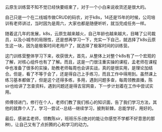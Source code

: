 云原生训练营不知不觉已经快要结束了，对于一个小白来说收货还是很大的。

自己只是一个在二线城市做CRUD的码农，对于k8s，14还是15年的时候，公司培训有老师讲过，当时因为是周六，大家也都是随便听听，就当完成任务一样。

随着这几年的发展，k8s，云原生越来越火，自己年龄也越来越大，目睹了公司裁员，以及小城市的局限性，还是想再学习一下，充实一下自己，就选择了k8s云原生这一块，因为是极客时间老用户了，就选择了极客时间的训练营。

这门训练营整体学习下来，收获很大，首先，从整体上对整个k8s有了一个宏观的了解，对核心组件也有了了解。而且，这是一门很注重实操的课程，孟老师在课程中也准备了很多的实操，助教老师每周也会讲实战，真的是很实用，是理论加结合。但是，看了不等于会了，还是得自己上手练习，而且工作中得用到。虽然课上练习基本都做了，但是这个还得多练，多用，遇到问题多查，每周领教直播，陈sir也给讲了怎查资料，遇到问题还是得去官网查，下一步计划着在工作中尝试实用。

师傅领进门，修行在个人，老师们教了我们核心的知识面，告了我们学习方法，其他的就靠个人了。学习--尝试--总结--继续学习，披荆斩棘，总能学好，用好的。

最后，感谢孟老师，领教陈sir，班班乐乐(绝对的能让你感觉不学都不好意思的那种)，让自己又有了点折腾的心和学习的动力。